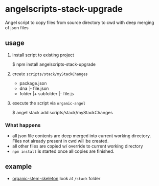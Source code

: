 # angelscripts-stack-upgrade

Angel script to copy files from source directory to cwd with deep merging of json files

## usage

1. install script to existing project

    $ npm install angelscripts-stack-upgrade


2. create `scripts/stack/myStackChanges`

    - package.json
    + dna
    |- file.json
    + folder
    |+ subfolder
     |- file.js

3. execute the script via `organic-angel`

    $ angel stack add scripts/stack/myStackChanges

### What happens

* all json file contents are deep merged into current working directory. Files not already present in cwd will be created.
* all other files are copied w/ override to current working directory
* `npm install` is started once all copies are finished.

## example

* [organic-stem-skeleton](https://github.com/outbounder/organic-stem-skeleton) look at `/stack` folder